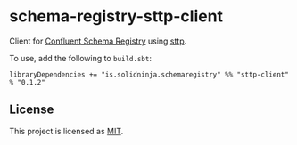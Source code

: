 # schema-registry-sttp-client

Client for [Confluent Schema Registry][schema-registry] using [sttp].

To use, add the following to `build.sbt`:

`libraryDependencies += "is.solidninja.schemaregistry" %% "sttp-client" % "0.1.2"`

## License

This project is licensed as [MIT][mit-license]. 

[mit-license]: https://opensource.org/licenses/MIT
[schema-registry]: https://docs.confluent.io/current/schema-registry/index.html
[sttp]: https://sttp.readthedocs.io/en/latest/
